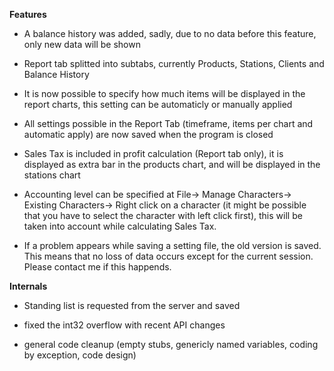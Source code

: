 **Features**

- A balance history was added, sadly, due to no data before this feature, only new data will be shown

- Report tab splitted into subtabs, currently Products, Stations, Clients and Balance History

- It is now possible to specify how much items will be displayed in the report charts,
this setting can be automaticly or manually applied

- All settings possible in the Report Tab (timeframe, items per chart and automatic apply) are now saved when the program is closed

- Sales Tax is included in profit calculation (Report tab only), it is displayed as extra bar in the products chart, and will be displayed in the stations chart

- Accounting level can be specified at File-> Manage Characters-> Existing Characters-> Right click on a character (it might be possible that you have to select the character with left click first), this will be taken into account while calculating Sales Tax.

- If a problem appears while saving a setting file, the old version is saved. This means that no loss of data occurs except for the current session. Please contact me if this happends.

**Internals**

- Standing list is requested from the server and saved

- fixed the int32 overflow with recent API changes

- general code cleanup (empty stubs, genericly named variables, coding by exception, code design)